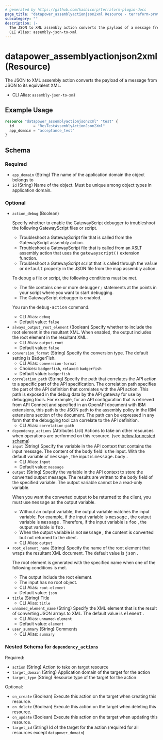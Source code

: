```yaml
---
# generated by https://github.com/hashicorp/terraform-plugin-docs
page_title: "datapower_assemblyactionjson2xml Resource - terraform-provider-datapower"
subcategory: ""
description: |-
  The JSON to XML assembly action converts the payload of a message from JSON to its equivalent XML.
  CLI Alias: assembly-json-to-xml
---
```


# datapower_assemblyactionjson2xml (Resource)

The JSON to XML assembly action converts the payload of a message from JSON to its equivalent XML.
  - CLI Alias: `assembly-json-to-xml`

## Example Usage

```terraform
resource "datapower_assemblyactionjson2xml" "test" {
  id         = "ResTestAssemblyActionJson2Xml"
  app_domain = "acceptance_test"
}
```

<!-- schema generated by tfplugindocs -->
## Schema

### Required

- `app_domain` (String) The name of the application domain the object belongs to
- `id` (String) Name of the object. Must be unique among object types in application domain.

### Optional

- `action_debug` (Boolean) <p>Specify whether to enable the GatewayScript debugger to troubleshoot the following GatewayScript files or script.</p><ul><li>Troubleshoot a GatewayScript file that is called from the GatewayScript assembly action.</li><li>Troubleshoot a GatewayScript file that is called from an XSLT assembly action that uses the <tt>gatewayscript()</tt> extension function.</li><li>Troubleshoot a GatewayScript script that is called through the <tt>value</tt> or <tt>default</tt> property in the JSON file from the map assembly action.</li></ul><p>To debug a file or script, the following conditions must be met.</p><ul><li>The file contains one or more <tt>debugger;</tt> statements at the points in your script where you want to start debugging.</li><li>The GatewayScript debugger is enabled.</li></ul><p>You run the <tt>debug-action</tt> command.</p>
  - CLI Alias: `debug`
  - Default value: `false`
- `always_output_root_element` (Boolean) Specify whether to include the root element in the resultant XML. When enabled, the output includes the root element in the resultant XML.
  - CLI Alias: `output-root`
  - Default value: `false`
- `conversion_format` (String) Specify the conversion type. The default setting is BadgerFish.
  - CLI Alias: `conversion-format`
  - Choices: `badgerfish`, `relaxed-badgerfish`
  - Default value: `badgerfish`
- `correlation_path` (String) Specify the path that correlates the API action to a specific part of the API specification. The correlation path specifies the part of the API definition that correlates with the API action. This path is exposed in the debug data by the API gateway for use by debugging tools. For example, for an API configuration that is retrieved from API Connect and specified in an OpenAPI document with IBM extensions, this path is the JSON path to the assembly policy in the IBM extensions section of the document. The path can be expressed in any form that the debugging tool can correlate to the API definition.
  - CLI Alias: `correlation-path`
- `dependency_actions` (Attributes List) Actions to take on other resources when operations are performed on this resource. (see [below for nested schema](#nestedatt--dependency_actions))
- `input` (String) Specify the variable in the API context that contains the input message. The content of the <tt>body</tt> field is the input. With the default variable of <tt>message</tt> , the input is <tt>message.body</tt> .
  - CLI Alias: `input`
  - Default value: `message`
- `output` (String) Specify the variable in the API context to store the converted output message. The results are written to the <tt>body</tt> field of the specified variable. The output variable cannot be a read-only variable. <p>When you want the converted output to be returned to the client, you must use <tt>message</tt> as the output variable.</p><ul><li>Without an output variable, the output variable matches the input variable. For example, if the input variable is <tt>message</tt> , the output variable is <tt>message</tt> . Therefore, if the input variable is <tt>foo</tt> , the output variable is <tt>foo</tt> .</li><li>When the output variable is not <tt>message</tt> , the content is converted but not returned to the client.</li></ul>
  - CLI Alias: `output`
- `root_element_name` (String) Specify the name of the root element that wraps the resultant XML document. The default value is <tt>json</tt> . <p>The root element is generated with the specified name when one of the following conditions is met.</p><ul><li>The output include the root element.</li><li>The input has no root object.</li></ul>
  - CLI Alias: `root-element`
  - Default value: `json`
- `title` (String) Title
  - CLI Alias: `title`
- `unnamed_element_name` (String) Specify the XML element that is the result of converting JSON arrays to XML. The default value is <tt>element</tt> .
  - CLI Alias: `unnamed-element`
  - Default value: `element`
- `user_summary` (String) Comments
  - CLI Alias: `summary`

<a id="nestedatt--dependency_actions"></a>
### Nested Schema for `dependency_actions`

Required:

- `action` (String) Action to take on target resource
- `target_domain` (String) Application domain of the target for the action
- `target_type` (String) Resource type of the target for the action

Optional:

- `on_create` (Boolean) Execute this action on the target when creating this resource.
- `on_delete` (Boolean) Execute this action on the target when deleting this resource.
- `on_update` (Boolean) Execute this action on the target when updating this resource.
- `target_id` (String) Id of the target for the action (required for all resources except `datapower_domain`)

